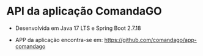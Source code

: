 # API da aplicação ComandaGO

- Desenvolvida em Java 17 LTS e Spring Boot 2.7.18

- APP da aplicação encontra-se em: https://github.com/comandago/app-comandago
